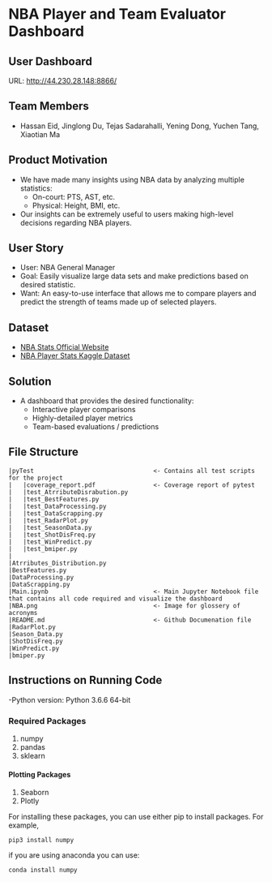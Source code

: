 # NBA Player and Team Evaluator Dashboard

## User Dashboard
URL: http://44.230.28.148:8866/

## Team Members
- Hassan Eid, Jinglong Du, Tejas Sadarahalli, Yening Dong, Yuchen Tang, Xiaotian Ma

## Product Motivation
* We have made many insights using NBA data by analyzing multiple statistics:
     * On-court: PTS, AST, etc.
     * Physical: Height, BMI, etc. 
* Our insights can be extremely useful to users making high-level decisions regarding NBA players.

## User Story
* User: NBA General Manager
* Goal: Easily visualize large data sets and make predictions based on desired statistic.
* Want: An easy-to-use interface that allows me to compare players and predict the strength of teams made up of selected players.

## Dataset

* [NBA Stats Official Website](https://stats.nba.com)
* [NBA Player Stats Kaggle Dataset](https://www.kaggle.com/drgilermo/nba-players-stats)

## Solution 
* A dashboard that provides the desired functionality:
    * Interactive player comparisons
    * Highly-detailed player metrics
    * Team-based evaluations / predictions

## File Structure
```
|pyTest                                 <- Contains all test scripts for the project
|   |coverage_report.pdf                <- Coverage report of pytest 
|   |test_AtrributeDisrabution.py 
|   |test_BestFeatures.py
|   |test_DataProcessing.py
|   |test_DataScrapping.py
|   |test_RadarPlot.py
|   |test_SeasonData.py
|   |test_ShotDisFreq.py
|   |test_WinPredict.py
|   |test_bmiper.py
|
|Atrributes_Distribution.py             
|BestFeatures.py
|DataProcessing.py
|DataScrapping.py
|Main.ipynb                             <- Main Jupyter Notebook file that contains all code required and visualize the dashboard
|NBA.png                                <- Image for glossery of acronyms
|README.md                              <- Github Documenation file
|RadarPlot.py
|Season_Data.py
|ShotDisFreq.py
|WinPredict.py
|bmiper.py

```
## Instructions on Running Code

-Python version: Python 3.6.6 64-bit

### Required Packages

1. numpy
2. pandas
3. sklearn

#### Plotting Packages

1. Seaborn
2. Plotly 

For installing these packages, you can use either pip to install packages. For example,
```
pip3 install numpy
```
if you are using anaconda you can use:

```
conda install numpy
```
